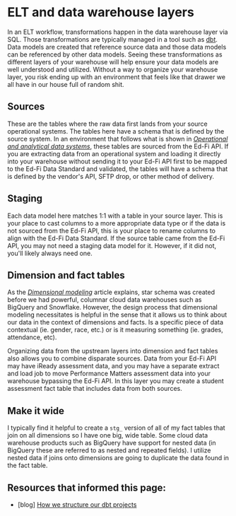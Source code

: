 # ELT and data warehouse layers

In an ELT workflow, transformations happen in the data warehouse layer via SQL. Those transformations are typically managed in a tool such as [dbt](https://www.getdbt.com). Data models are created that reference source data and those data models can be referenced by other data models. Seeing these transformations as different layers of your warehouse will help ensure your data models are well understood and utilized. Without a way to organize your warehouse layer, you risk ending up with an environment that feels like that drawer we all have in our house full of random shit.

## Sources
These are the tables where the raw data first lands from your source operational systems. The tables here have a schema that is defined by the source system. In an environment that follows what is shown in [*Operational and analytical data systems*](./operational_and_analytical_data_systems.md), these tables are sourced from the Ed-Fi API. If you are extracting data from an operational system and loading it directly into your warehouse without sending it to your Ed-Fi API first to be mapped to the Ed-Fi Data Standard and validated, the tables will have a schema that is defined by the vendor's API, SFTP drop, or other method of delivery.

## Staging
Each data model here matches 1:1 with a table in your source layer. This is your place to cast columns to a more appropriate data type or if the data is not sourced from the Ed-Fi API, this is your place to rename columns to align with the Ed-Fi Data Standard. If the source table came from the Ed-Fi API, you may not need a staging data model for it. However, if it did not, you'll likely always need one.

## Dimension and fact tables
As the [*Dimensional modeling*](./dimensional_modeling.md) article explains, star schema was created before we had powerful, columnar cloud data warehouses such as BigQuery and Snowflake. However, the design process that dimensional modeling necessitates is helpful in the sense that it allows us to think about our data in the context of dimensions and facts. Is a specific piece of data contextual (ie. gender, race, etc.) or is it measuring something (ie. grades, attendance, etc).

Organizing data from the upstream layers into dimension and fact tables also allows you to combine disparate sources. Data from your Ed-Fi API may have iReady assessment data, and you may have a separate extract and load job to move Performance Matters assessment data into your warehouse bypassing the Ed-Fi API. In this layer you may create a student assessment fact table that includes data from both sources.

## Make it wide
I typically find it helpful to create a `stg_` version of all of my fact tables that join on all dimensions so I have one big, wide table. Some cloud data warehouse products such as BigQuery have support for nested data (in BigQuery these are referred to as nested and repeated fields). I utilize nested data if joins onto dimensions are going to duplicate the data found in the fact table.


## Resources that informed this page:
* [blog] [How we structure our dbt projects](https://discourse.getdbt.com/t/how-we-structure-our-dbt-projects/355)
